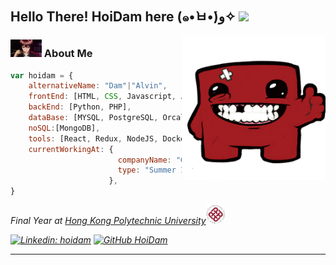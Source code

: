 <h2> Hello There! HoiDam here (๑•̀ㅂ•́)و✧ <img src="./cat.gif" width="50"></h2>
<img align='right' src="./icon.png" width="230">

### <img src="./shu.gif" width="50"> About Me   

```javascript
var hoidam = {
    alternativeName: "Dam"|"Alvin",
    frontEnd: [HTML, CSS, Javascript, Java, Python, C++],
    backEnd: [Python, PHP],
    dataBase: [MYSQL, PostgreSQL, Orcale, Access, MSSQL],
    noSQL:[MongoDB],
    tools: [React, Redux, NodeJS, Docker, Composer],
    currentWorkingAt: {
                        companyName: "Great Eagle HK",
                        type: "Summer Intern",
                      },
}
```
<p><em>Final Year at <a href="https://www.polyu.edu.hk/">Hong Kong Polytechnic University</a><img src="./poly.png" width="30">

[![Linkedin: hoidam](https://img.shields.io/badge/Alvin-Leung-0077B5?style=for-the-badge&logo=linkedin&logoColor=white)](https://www.linkedin.com/in/alvinleung-hoidam/)
[![GitHub HoiDam](https://img.shields.io/github/followers/hoidam?label=follow&style=social)](https://github.com/HoiDam)

---
